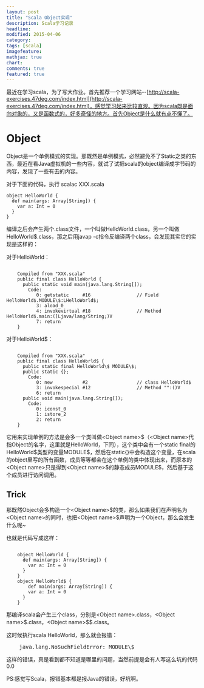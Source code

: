 ```yaml
---
layout: post
title: "Scala Object实现"
description: Scala学习记录
headline:
modified: 2015-04-06
category: 
tags: [scala]
imagefeature:
mathjax: true
chart:
comments: true
featured: true
---
```


最近在学习scala，为了写大作业。首先推荐一个学习网站--[http://scala-exercises.47deg.com/index.html](http://scala-exercises.47deg.com/index.html)，感觉学习起来比较直观。因为scala既是面向对象的，又是函数式的，好多奇怪的地方。首先Object是什么就有点不懂了。

# Object

Object是一个单例模式的实现。那既然是单例模式，必然避免不了Static之类的东西，最近在看Java虚拟机的一些内容，就试了试把scala的object编译成字节码的内容，发现了一些有去的内容。

对于下面的代码，执行 scalac XXX.scala

	object HelloWorld {
	  def main(args: Array[String]) {
	    var a: Int = 0
	  }
	}

编译之后会产生两个.class文件，一个叫做HelloWorld.class，另一个叫做HelloWorld\$.class，那之后用javap -c指令反编译两个class，会发现其实它的实现是这样的：

对于HelloWorld：
<pre><code>
	Compiled from "XXX.scala"
	public final class HelloWorld {
	  public static void main(java.lang.String[]);
	    Code:
	       0: getstatic     #16                 // Field HelloWorld$.MODULE\$:LHelloWorld$;
	       3: aload_0
	       4: invokevirtual #18                 // Method HelloWorld$.main:([Ljava/lang/String;)V
	       7: return
	}
</code></pre>
对于HelloWorld\$：
<pre><code>
	Compiled from "XXX.scala"
	public final class HelloWorld$ {
	  public static final HelloWorld\$ MODULE\$;
	  public static {};
	    Code:
	       0: new           #2                  // class HelloWorld$
	       3: invokespecial #12                 // Method "<init>":()V
	       6: return
	  public void main(java.lang.String[]);
	    Code:
	       0: iconst_0
	       1: istore_2
	       2: return
	}
</code></pre>
它用来实现单例的方法是会多一个类叫做\<Object name\>\$（\<Object name\>代指Object的名字，这里就是HelloWorld，下同），这个类中会有一个static final的HelloWorld\$类型的变量MODULE\$，然后在static{}中会构造这个变量，在scala的object里写的所有函数，成员等等都会在这个单例的类中体现出来，而原本的\<Object name\>只是得到\<Object name\>\$的静态成员MODULE\$，然后基于这个成员进行访问调用。

## Trick

那既然Object会多构造一个\<Object name\>\$的类，那么如果我们在声明名为\<Object name\>的同时，也把\<Object name\>\$声明为一个Object，那么会发生什么呢~

也就是代码写成这样：
<pre><code>
	object HelloWorld {
	  def main(args: Array[String]) {
	    var a: Int = 0
	  }
	}
	object HelloWorld$ {
		def main(args: Array[String]) {
	    var a: Int = 0
	  }
	}
</code></pre>
那编译scala会产生三个class，分别是\<Object name\>.class，\<Object name\>\$.class，\<Object name\>\$\$.class。

这时候执行scala HelloWorld，那么就会报错：

<pre>
	java.lang.NoSuchFieldError: MODULE\$
</pre>

这样的错误，真是看到都不知道是哪里的问题，当然前提是会有人写这么坑的代码0.0

PS:感觉写Scala，报错基本都是报Java的错误，好坑啊。